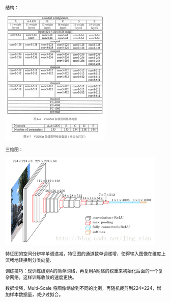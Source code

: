 结构：

![](/assets/import.png)

三维图：

![](/assets/VGG_3D.png)

特征图的空间分辨率单调递减，特征图的通道数单调递增，使得输入图像在维度上流畅地转换到分类向量.



训练技巧：现训练级别A的简单网络，再复用A网络的权重来初始化后面的一个复杂网络。这样训练收敛的速度更快。

数据增强，Multi-Scale 将图像缩放到不同的比例，再随机裁剪到224\*224，增加样本数据量，减少过拟合。



